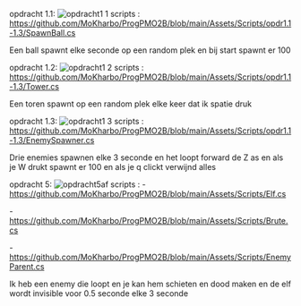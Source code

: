 opdracht 1.1:
![opdracht1 1](https://github.com/user-attachments/assets/8e289f77-296a-4290-bcfe-b3d2ac44a676)
scripts :
https://github.com/MoKharbo/ProgPMO2B/blob/main/Assets/Scripts/opdr1.1-1.3/SpawnBall.cs

Een ball spawnt elke seconde op een random plek en bij start spawnt er 100

opdracht 1.2:
![opdracht1 2](https://github.com/user-attachments/assets/0f8edbfe-d2f3-482b-b35f-94db8b238163)
scripts :
https://github.com/MoKharbo/ProgPMO2B/blob/main/Assets/Scripts/opdr1.1-1.3/Tower.cs

Een toren spawnt op een random plek elke keer dat ik spatie druk

opdracht 1.3:
![opdracht1 3](https://github.com/user-attachments/assets/c3e4d424-410c-42f8-9622-4ffcadf845c9)
scripts :
https://github.com/MoKharbo/ProgPMO2B/blob/main/Assets/Scripts/opdr1.1-1.3/EnemySpawner.cs

Drie enemies spawnen elke 3 seconde en het loopt forward de Z as en als je W drukt spawnt er 100 en als je q clickt verwijnd alles 

opdracht 5:
![opdracht5af](https://github.com/user-attachments/assets/85015df7-b503-4728-9009-81877e57dc4c)
scripts : 
-https://github.com/MoKharbo/ProgPMO2B/blob/main/Assets/Scripts/Elf.cs

-https://github.com/MoKharbo/ProgPMO2B/blob/main/Assets/Scripts/Brute.cs

-https://github.com/MoKharbo/ProgPMO2B/blob/main/Assets/Scripts/EnemyParent.cs

Ik heb een enemy die loopt en je kan hem schieten en dood maken en de elf wordt invisible voor 0.5 seconde elke 3 seconde
